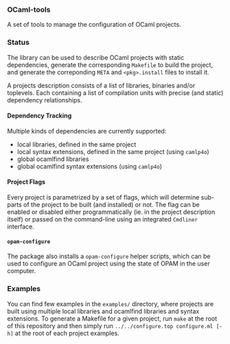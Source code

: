 ### OCaml-tools

A set of tools to manage the configuration of OCaml projects.

### Status

The library can be used to describe OCaml projects with static dependencies,
generate the corresponding `Makefile` to build the project, and generate the
correponding `META` and `<pkg>.install` files to install it.

A projects description consists of a list of libraries, binaries and/or toplevels.
Each containing a list of compilation units with precise (and static) dependency
relationships.

#### Dependency Tracking

Multiple kinds of dependencies are currently supported:

- local libraries, defined in the same project
- local syntax extensions, defined in the same project (using `camlp4o`)
- global ocamlfind libraries
- global ocamlfind syntax extensions (using `camlp4o`)

#### Project Flags

Every project is parametrized by a set of flags, which will determine sub-parts
of the project to be built (and installed) or not. The flag can be enabled or
disabled either programmatically (ie. in the project description itself) or
passed on the command-line using an integrated `Cmdliner` interface.

#### `opam-configure`

The package also installs a `opam-configure` helper scripts, which can be used
to configure an OCaml project using the state of OPAM in the user computer.

### Examples

You can find few examples in the `examples/` directory, where projects are built using
multiple local libraries and ocamlfind libraries and syntax extensions. To generate a
Makefile for a given project, run `make` at the root of this repository and then
simply run `../../configure.top configure.ml [-h]` at the root of each project examples.
